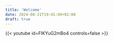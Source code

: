 ```yaml
---
title: 'Welcome'
date: 2024-08-21T19:41:49+02:00
draft: true
---
```


{{< youtube id=FIKYuG2mBo4 controls=false >}}